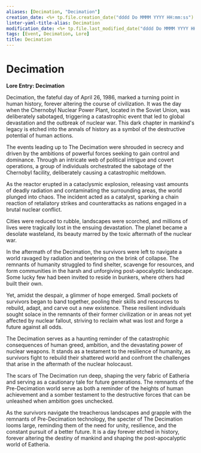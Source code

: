 ```yaml
---
aliases: [Decimation, "Decimation"]
creation_date: <%+ tp.file.creation_date("dddd Do MMMM YYYY HH:mm:ss") %>
linter-yaml-title-alias: Decimation
modification_date: <%+ tp.file.last_modified_date("dddd Do MMMM YYYY HH:mm:ss") %>
tags: [Event, Decimation, Lore]
title: Decimation
---
```

# Decimation
**Lore Entry: Decimation**

Decimation, the fateful day of April 26, 1986, marked a turning point in human history, forever altering the course of civilization. It was the day when the Chernobyl Nuclear Power Plant, located in the Soviet Union, was deliberately sabotaged, triggering a catastrophic event that led to global devastation and the outbreak of nuclear war. This dark chapter in mankind's legacy is etched into the annals of history as a symbol of the destructive potential of human actions.

The events leading up to The Decimation were shrouded in secrecy and driven by the ambitions of powerful forces seeking to gain control and dominance. Through an intricate web of political intrigue and covert operations, a group of individuals orchestrated the sabotage of the Chernobyl facility, deliberately causing a catastrophic meltdown.

As the reactor erupted in a cataclysmic explosion, releasing vast amounts of deadly radiation and contaminating the surrounding areas, the world plunged into chaos. The incident acted as a catalyst, sparking a chain reaction of retaliatory strikes and counterattacks as nations engaged in a brutal nuclear conflict.

Cities were reduced to rubble, landscapes were scorched, and millions of lives were tragically lost in the ensuing devastation. The planet became a desolate wasteland, its beauty marred by the toxic aftermath of the nuclear war.

In the aftermath of the Decimation, the survivors were left to navigate a world ravaged by radiation and teetering on the brink of collapse. The remnants of humanity struggled to find shelter, scavenge for resources, and form communities in the harsh and unforgiving post-apocalyptic landscape. Some lucky few had been invited to reside in bunkers, where others had built their own. 

Yet, amidst the despair, a glimmer of hope emerged. Small pockets of survivors began to band together, pooling their skills and resources to rebuild, adapt, and carve out a new existence. These resilient individuals sought solace in the remnants of their former civilization or in areas not yet affected by nuclear fallout, striving to reclaim what was lost and forge a future against all odds.

The Decimation serves as a haunting reminder of the catastrophic consequences of human greed, ambition, and the devastating power of nuclear weapons. It stands as a testament to the resilience of humanity, as survivors fight to rebuild their shattered world and confront the challenges that arise in the aftermath of the nuclear holocaust.

The scars of The Decimation run deep, shaping the very fabric of Eatheria and serving as a cautionary tale for future generations. The remnants of the Pre-Decimation world serve as both a reminder of the heights of human achievement and a somber testament to the destructive forces that can be unleashed when ambition goes unchecked.

As the survivors navigate the treacherous landscapes and grapple with the remnants of Pre-Decimation technology, the specter of The Decimation looms large, reminding them of the need for unity, resilience, and the constant pursuit of a better future. It is a day forever etched in history, forever altering the destiny of mankind and shaping the post-apocalyptic world of Eatheria.